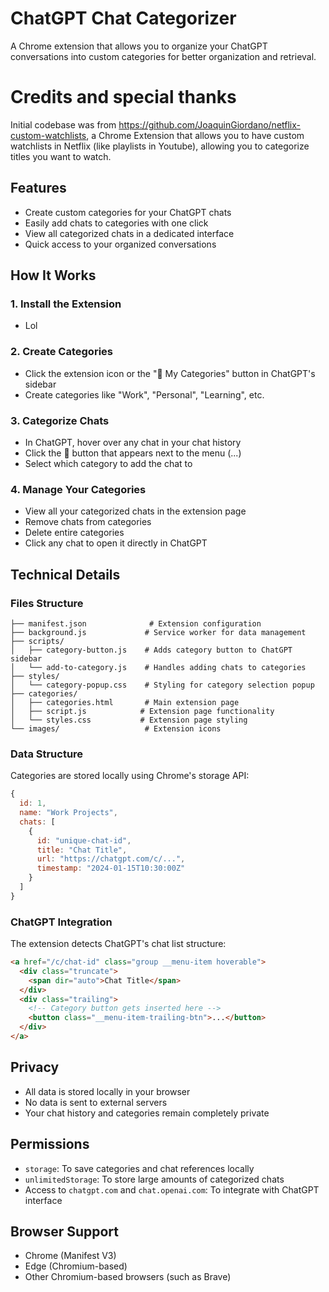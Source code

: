 # ChatGPT Chat Categorizer

A Chrome extension that allows you to organize your ChatGPT conversations into custom categories for better organization and retrieval.

# Credits and special thanks

Initial codebase was from https://github.com/JoaquinGiordano/netflix-custom-watchlists, a Chrome Extension that allows you to have custom watchlists in Netflix (like playlists in Youtube), allowing you to categorize titles you want to watch.

## Features

- Create custom categories for your ChatGPT chats
- Easily add chats to categories with one click
- View all categorized chats in a dedicated interface
- Quick access to your organized conversations

## How It Works

### 1. Install the Extension

- Lol

### 2. Create Categories

- Click the extension icon or the "📁 My Categories" button in ChatGPT's sidebar
- Create categories like "Work", "Personal", "Learning", etc.

### 3. Categorize Chats

- In ChatGPT, hover over any chat in your chat history
- Click the 📁 button that appears next to the menu (...)
- Select which category to add the chat to

### 4. Manage Your Categories

- View all your categorized chats in the extension page
- Remove chats from categories
- Delete entire categories
- Click any chat to open it directly in ChatGPT

## Technical Details

### Files Structure

```
├── manifest.json              # Extension configuration
├── background.js             # Service worker for data management
├── scripts/
│   ├── category-button.js    # Adds category button to ChatGPT sidebar
│   └── add-to-category.js    # Handles adding chats to categories
├── styles/
│   └── category-popup.css    # Styling for category selection popup
├── categories/
│   ├── categories.html       # Main extension page
│   ├── script.js            # Extension page functionality
│   └── styles.css           # Extension page styling
└── images/                   # Extension icons
```

### Data Structure

Categories are stored locally using Chrome's storage API:

```javascript
{
  id: 1,
  name: "Work Projects",
  chats: [
    {
      id: "unique-chat-id",
      title: "Chat Title",
      url: "https://chatgpt.com/c/...",
      timestamp: "2024-01-15T10:30:00Z"
    }
  ]
}
```

### ChatGPT Integration

The extension detects ChatGPT's chat list structure:

```html
<a href="/c/chat-id" class="group __menu-item hoverable">
  <div class="truncate">
    <span dir="auto">Chat Title</span>
  </div>
  <div class="trailing">
    <!-- Category button gets inserted here -->
    <button class="__menu-item-trailing-btn">...</button>
  </div>
</a>
```

## Privacy

- All data is stored locally in your browser
- No data is sent to external servers
- Your chat history and categories remain completely private

## Permissions

- `storage`: To save categories and chat references locally
- `unlimitedStorage`: To store large amounts of categorized chats
- Access to `chatgpt.com` and `chat.openai.com`: To integrate with ChatGPT interface

## Browser Support

- Chrome (Manifest V3)
- Edge (Chromium-based)
- Other Chromium-based browsers (such as Brave)
